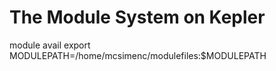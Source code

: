# The Module System on Kepler

module avail
export MODULEPATH=/home/mcsimenc/modulefiles:$MODULEPATH
